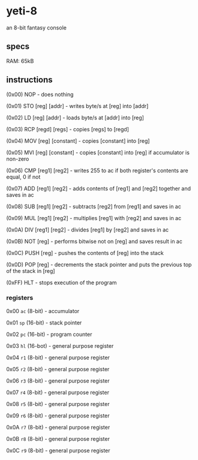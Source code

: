 # yeti-8

an 8-bit fantasy console

## specs

RAM: 65kB

## instructions
(0x00) NOP - does nothing

(0x01) STO [reg] [addr] - writes byte/s at [reg] into [addr]

(0x02) LD [reg] [addr] - loads byte/s at [addr] into [reg]

(0x03) RCP [regd] [regs] - copies [regs] to [regd]

(0x04) MOV [reg] [constant] - copies [constant] into [reg]

(0x05) MVI [reg] [constant] - copies [constant] into [reg] if accumulator is non-zero

(0x06) CMP [reg1] [reg2] - writes 255 to ac if both register's contents are equal, 0 if not

(0x07) ADD [reg1] [reg2] - adds contents of [reg1] and [reg2] together and saves in ac

(0x08) SUB [reg1] [reg2] - subtracts [reg2] from [reg1] and saves in ac

(0x09) MUL [reg1] [reg2] - multiplies [reg1] with [reg2] and saves in ac

(0x0A) DIV [reg1] [reg2] - divides [reg1] by [reg2] and saves in ac

(0x0B) NOT [reg] - performs bitwise not on [reg] and saves result in ac

(0x0C) PUSH [reg] - pushes the contents of [reg] into the stack

(0x0D) POP [reg] - decrements the stack pointer and puts the previous top of the stack in [reg]

(0xFF) HLT - stops execution of the program


### registers
0x00 `ac` (8-bit) - accumulator

0x01 `sp` (16-bit) - stack pointer

0x02 `pc` (16-bit) - program counter

0x03 `hl` (16-bot) - general purpose register

0x04 `r1` (8-bit) - general purpose register

0x05 `r2` (8-bit) - general purpose register

0x06 `r3` (8-bit) - general purpose register

0x07 `r4` (8-bit) - general purpose register

0x08 `r5` (8-bit) - general purpose register

0x09 `r6` (8-bit) - general purpose register

0x0A `r7` (8-bit) - general purpose register

0x0B `r8` (8-bit) - general purpose register

0x0C `r9` (8-bit) - general purpose register
